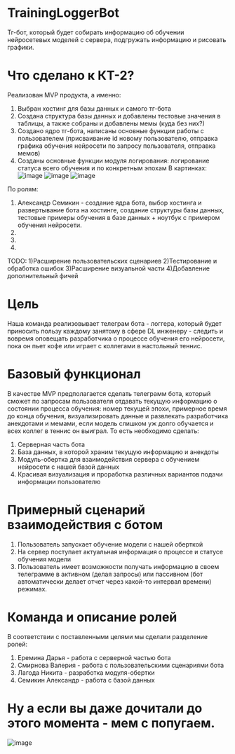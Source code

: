 # TrainingLoggerBot
Тг-бот, который будет собирать информацию об обучении нейросетевых моделей с сервера,  подгружать информацию и рисовать графики. 

# Что сделано к КТ-2?
Реализован MVP продукта,  а именно:
1) Выбран хостинг для базы данных и самого тг-бота
2) Создана структура базы данных и добавлены тестовые значения в таблицы, а также собраны и добавлены мемы (куда без них?)
3) Создано ядро тг-бота, написаны основные функции работы с пользователем (присваивание id новому пользователю, отправка графика обучения нейросети по запросу пользователя, отправка мемов)
4) Созданы основные функции модуля логирования: логирование статуса всего обучения и по конкретным эпохам
В картинках:
![image](https://github.com/DotOnionDM/TrainingLoggerBot/assets/145100837/87b3910a-faec-462b-a7c4-c6b420afbaa8)
![image](https://github.com/DotOnionDM/TrainingLoggerBot/assets/145100837/60384f41-9571-4128-a3be-49c036fabcee)
![image](https://github.com/DotOnionDM/TrainingLoggerBot/assets/145100837/11332518-eac9-49bb-af1c-93811a07ca4f)

По ролям:
1) Александр Семикин - создание ядра бота, выбор хостинга и развертывание бота на хостинге, создание структуры базы данных, тестовые примеры обучения в базе данных + ноутбук с примером обучения нейросети.
2) 
3) 
4) 

TODO:
1)Расширение пользовательских сценариев
2)Тестирование и обработка ошибок
3)Расширение визуальной части
4)Добавление дополнительный фичей

# Цель
Наша команда реализовывает телеграм бота - логгера, который будет приносить пользу каждому занятому в сфере DL инженеру - следить и вовремя оповещать разработчика о процессе обучения его нейросети, пока он пьет кофе или играет с коллегами в настольный теннис. 

# Базовый функционал
В качестве MVP предполагается сделать телеграмм бота, который сможет по запросам пользователя отдавать текущую информацию о состоянии процесса обучения: номер текущей эпохи, примерное время до конца обучения, визуализировать данные и развлекать разработчика анекдотами и мемами, если модель слишком уж долго обучается и всех коллег в теннис он выиграл. То есть необходимо сделать:
1) Серверная часть бота
2) База данных, в которой храним текущую информацию и анекдоты
3) Модуль-обертка для взаимодействия сервера с обучением нейросети с нашей базой данных
4) Красивая визуализация и проработка различных вариантов подачи информации пользователю

# Примерный сценарий взаимодействия с ботом
1) Пользователь запускает обучение модели с нашей оберткой
2) На сервер поступает актуальная информация о процессе и статусе обучения модели
3) Пользователь имеет возможности получать информацию в своем телеграмме в активном (делая запросы) или пассивном (бот автоматически делает отчет через какой-то интервал времени) режимах.

# Команда и описание ролей
В соответствии с поставленными целями мы сделали разделение ролей:
1) Еремина Дарья - работа с серверной частью бота
2) Смирнова Валерия - работа с пользовательскими сценариями бота
3) Лагода Никита - разработка модуля-обертки
4) Семикин Александр - работа с базой данных

# Ну а если вы даже дочитали до этого момента - мем с попугаем.
![image](https://github.com/DotOnionDM/TrainingLoggerBot/assets/145100837/2e351f14-f814-44a8-a7f0-1940ffd30aef)
